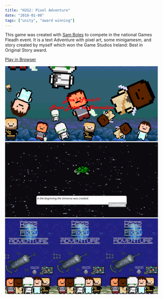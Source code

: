 ```yaml
---
title: "H2G2: Pixel Adventure"
date: "2018-01-08"
tags: ["unity", "award winning"]
---
```


This game was created with [Sam Boles](https://github.com/Xaeonn) to compete in the national Games Fleadh event. It is a text Adventure with pixel art, some minigamesm, and story created by myself which won the Game Studios Ireland: Best in Original Story award.

[Play in Browser](/H2G2/WebBuild.html)

![](/cdn/images/h2g2A.PNG "h2g2 start screen")
![](/cdn/images/h2g2B.PNG "h2g2 first text")
![](/cdn/images/h2g2c.png "h2g2 launch poster")
